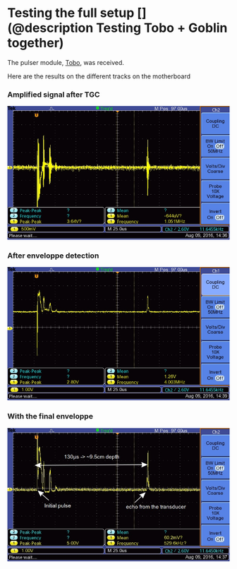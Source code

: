# Testing the full setup [](@description Testing Tobo + Goblin together)

The pulser module, [Tobo](/tobo/), was received.

Here are the results on the different tracks on the motherboard

### Amplified signal after TGC

![](/include/images/2016-08-09/TEK0000.JPG)

### After enveloppe detection

![](/include/images/2016-08-09/TEK0002.JPG)

### With the final enveloppe

![](/include/images/2016-08-09/TEK0001.JPG)
